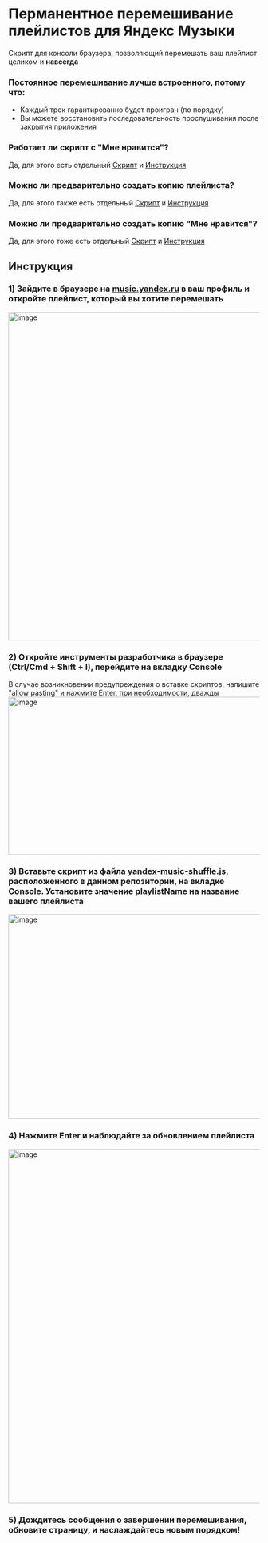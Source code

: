 # Перманентное перемешивание плейлистов для Яндекс Музыки
Скрипт для консоли браузера, позволяющий перемешать ваш плейлист целиком и **навсегда**

### Постоянное перемешивание лучше встроенного, потому что:
- Каждый трек гарантированно будет проигран (по порядку)
- Вы можете восстановить последовательность прослушивания после закрытия приложения

### Работает ли скрипт с "Мне нравится"?
Да, для этого есть отдельный [Скрипт](./yandex-music-shuffle-i-like.js) и [Инструкция](./i-like.md)

### Можно ли предварительно создать копию плейлиста?
Да, для этого также есть отдельный [Скрипт](./yandex-music-copy.js) и [Инструкция](./copy.md)

### Можно ли предварительно создать копию "Мне нравится"?
Да, для этого тоже есть отдельный [Скрипт](./yandex-music-copy-i-like.js) и [Инструкция](./copy-i-like.md)

## Инструкция

### 1) Зайдите в браузере на [music.yandex.ru](https://music.yandex.ru) в ваш профиль и откройте плейлист, который вы хотите перемешать
<img width="920" height="657" alt="image" src="https://github.com/user-attachments/assets/ee520152-1495-4665-bebd-d200329d34f1" />

### 2) Откройте инструменты разработчика в браузере (Ctrl/Cmd + Shift + I), перейдите на вкладку Console
В случае возникновении предупреждения о вставке скриптов, напишите "allow pasting" и нажмите Enter, при необходимости, дважды
<img width="1275" height="316" alt="image" src="https://github.com/user-attachments/assets/8422b424-6c20-4faa-a9a0-90dba4616fb7" />

### 3) Вставьте скрипт из файла [yandex-music-shuffle.js](./yandex-music-shuffle.js), расположенного в данном репозитории, на вкладке Console. Установите значение playlistName на название вашего плейлиста
<img width="1099" height="410" alt="image" src="https://github.com/user-attachments/assets/8df9a416-d092-41a1-99af-c402f5437f61" />

### 4) Нажмите Enter и наблюдайте за обновлением плейлиста
<img width="1151" height="709" alt="image" src="https://github.com/user-attachments/assets/c194231b-48e4-40df-aeee-cbaf0844326a" />

### 5) Дождитесь сообщения о завершении перемешивания, обновите страницу, и наслаждайтесь новым порядком!
